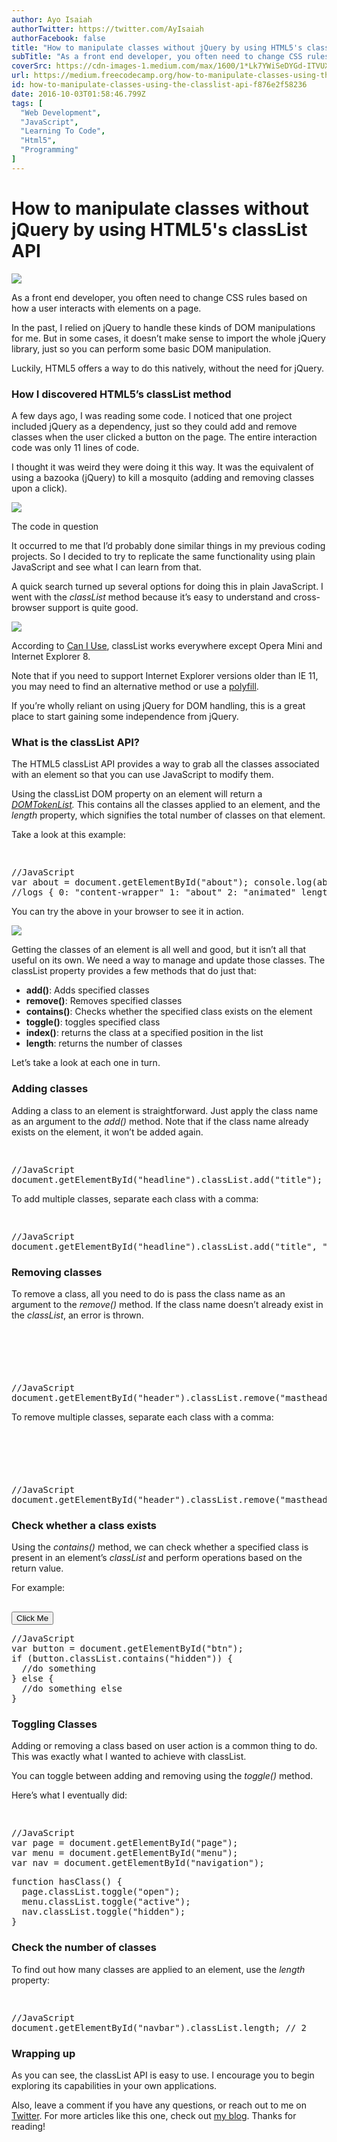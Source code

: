 ```yaml
---
author: Ayo Isaiah
authorTwitter: https://twitter.com/AyIsaiah
authorFacebook: false
title: "How to manipulate classes without jQuery by using HTML5's classList API"
subTitle: "As a front end developer, you often need to change CSS rules based on how a user interacts with elements on a page...."
coverSrc: https://cdn-images-1.medium.com/max/1600/1*Lk7YWiSeDYGd-ITVUXbBbA.png
url: https://medium.freecodecamp.org/how-to-manipulate-classes-using-the-classlist-api-f876e2f58236
id: how-to-manipulate-classes-using-the-classlist-api-f876e2f58236
date: 2016-10-03T01:58:46.799Z
tags: [
  "Web Development",
  "JavaScript",
  "Learning To Code",
  "Html5",
  "Programming"
]
---
```

# How to manipulate classes without jQuery by using HTML5's classList API



![](https://cdn-images-1.medium.com/max/1600/1*Lk7YWiSeDYGd-ITVUXbBbA.png)



As a front end developer, you often need to change CSS rules based on how a user interacts with elements on a page.

In the past, I relied on jQuery to handle these kinds of DOM manipulations for me. But in some cases, it doesn’t make sense to import the whole jQuery library, just so you can perform some basic DOM manipulation.

Luckily, HTML5 offers a way to do this natively, without the need for jQuery.

### How I discovered HTML5’s classList method

A few days ago, I was reading some code. I noticed that one project included jQuery as a dependency, just so they could add and remove classes when the user clicked a button on the page. The entire interaction code was only 11 lines of code.

I thought it was weird they were doing it this way. It was the equivalent of using a bazooka (jQuery) to kill a mosquito (adding and removing classes upon a click).



![](https://cdn-images-1.medium.com/max/1600/1*3zwRTLD4EUq7RrBx_DCoiQ.png)

The code in question



It occurred to me that I’d probably done similar things in my previous coding projects. So I decided to try to replicate the same functionality using plain JavaScript and see what I can learn from that.

A quick search turned up several options for doing this in plain JavaScript. I went with the _classList_ method because it’s easy to understand and cross-browser support is quite good.







![](https://cdn-images-1.medium.com/max/2000/1*KeozcS_mNvriBBUYcex-5g.png)

According to [Can I Use](http://caniuse.com/#search=classList), classList works everywhere except Opera Mini and Internet Explorer 8.







Note that if you need to support Internet Explorer versions older than IE 11, you may need to find an alternative method or use a [polyfill](https://github.com/eligrey/classList.js).

If you’re wholly reliant on using jQuery for DOM handling, this is a great place to start gaining some independence from jQuery.

### What is the classList API?

The HTML5 classList API provides a way to grab all the classes associated with an element so that you can use JavaScript to modify them.

Using the classList DOM property on an element will return a [_DOMTokenList_](https://developer.mozilla.org/en/docs/Web/API/DOMTokenList)_._ This contains all the classes applied to an element, and the _length_ property, which signifies the total number of classes on that element.

Take a look at this example:

<pre name="728a" id="728a" class="graf graf--pre graf-after--p"><!-- html -->  
</pre>

<pre name="6ba5" id="6ba5" class="graf graf--pre graf-after--pre">//JavaScript  
var about = document.getElementById("about"); console.log(about.classList);   
//logs { 0: "content-wrapper" 1: "about" 2: "animated" length: 3 value: "content-wrapper about animated" }</pre>

You can try the above in your browser to see it in action.



![](https://cdn-images-1.medium.com/max/1600/1*Nk6IoIbQ7I1WVtEXs1qV8A.png)



Getting the classes of an element is all well and good, but it isn’t all that useful on its own. We need a way to manage and update those classes. The classList property provides a few methods that do just that:

*   **add()**: Adds specified classes
*   **remove()**: Removes specified classes
*   **contains()**: Checks whether the specified class exists on the element
*   **toggle()**: toggles specified class
*   **index()**: returns the class at a specified position in the list
*   **length**: returns the number of classes

Let’s take a look at each one in turn.

### Adding classes

Adding a class to an element is straightforward. Just apply the class name as an argument to the _add()_ method. Note that if the class name already exists on the element, it won’t be added again.

<pre name="f9c4" id="f9c4" class="graf graf--pre graf-after--p"><!-- html -->  
</pre>

<pre name="dbf9" id="dbf9" class="graf graf--pre graf-after--pre">//JavaScript  
document.getElementById("headline").classList.add("title"); //gives class="heading title"</pre>

To add multiple classes, separate each class with a comma:

<pre name="5bf4" id="5bf4" class="graf graf--pre graf-after--p"><!-- html -->  
</pre>

<pre name="0069" id="0069" class="graf graf--pre graf-after--pre">//JavaScript  
document.getElementById("headline").classList.add("title", "headline"); //gives class="heading title headline"</pre>

### Removing classes

To remove a class, all you need to do is pass the class name as an argument to the _remove()_ method. If the class name doesn’t already exist in the _classList_, an error is thrown.

<pre name="4e5c" id="4e5c" class="graf graf--pre graf-after--p"><!-- html -->  
<header class="masthead clearfix" id="header"></header></pre>

<pre name="a8f1" id="a8f1" class="graf graf--pre graf-after--pre">//JavaScript  
document.getElementById("header").classList.remove("masthead"); //gives class="clearfix"</pre>

To remove multiple classes, separate each class with a comma:

<pre name="771d" id="771d" class="graf graf--pre graf-after--p"><!-- html -->  
<header class="masthead clearfix headline" id="header"></header></pre>

<pre name="7858" id="7858" class="graf graf--pre graf-after--pre">//JavaScript  
document.getElementById("header").classList.remove("masthead", "headline"); //gives class="clearfix"</pre>

### Check whether a class exists

Using the _contains()_ method, we can check whether a specified class is present in an element’s _classList_ and perform operations based on the return value.

For example:

<pre name="11c1" id="11c1" class="graf graf--pre graf-after--p"><!-- html -->  
<button class="hidden" id="btn">Click Me</button></pre>

<pre name="6060" id="6060" class="graf graf--pre graf-after--pre">//JavaScript  
var button = document.getElementById("btn");   
if (button.classList.contains("hidden")) {   
  //do something   
} else {   
  //do something else  
}</pre>

### Toggling Classes

Adding or removing a class based on user action is a common thing to do. This was exactly what I wanted to achieve with classList.

You can toggle between adding and removing using the _toggle()_ method.

Here’s what I eventually did:

<pre name="4739" id="4739" class="graf graf--pre graf-after--p"><!-- html -->  
</pre>

<pre name="ba17" id="ba17" class="graf graf--pre graf-after--pre">//JavaScript  
var page = document.getElementById("page");   
var menu = document.getElementById("menu");   
var nav = document.getElementById("navigation"); </pre>

<pre name="b5cb" id="b5cb" class="graf graf--pre graf-after--pre">function hasClass() {   
  page.classList.toggle("open");   
  menu.classList.toggle("active");  
  nav.classList.toggle("hidden");   
}</pre>

### Check the number of classes

To find out how many classes are applied to an element, use the _length_ property:

<pre name="90ec" id="90ec" class="graf graf--pre graf-after--p"><!-- html -->  
<nav class="nav hidden" id="navbar"></nav></pre>

<pre name="bd0e" id="bd0e" class="graf graf--pre graf-after--pre">//JavaScript  
document.getElementById("navbar").classList.length; // 2</pre>

### Wrapping up

As you can see, the classList API is easy to use. I encourage you to begin exploring its capabilities in your own applications.

Also, leave a comment if you have any questions, or reach out to me on [Twitter](https://twitter.com/ayisaiah). For more articles like this one, check out [my blog](https://ayoisaiah.com/blog/). Thanks for reading!








